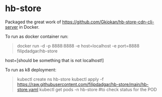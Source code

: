 # hb-store

Packaged the great work of https://github.com/Gkiokan/hb-store-cdn-cli-server in Docker.

To run as docker container run:
> docker run -d -p 8888:8888 -e host=localhost -e port=8888 filipdadgar/hb-store

host=[should be something that is not localhost!]

To run as k8 deployment:

> kubectl create ns hb-store
> kubectl apply -f https://raw.githubusercontent.com/filipdadgar/hb-store/main/hb-store.yaml
> kubectl get pods -n hb-store #to check status for the POD
